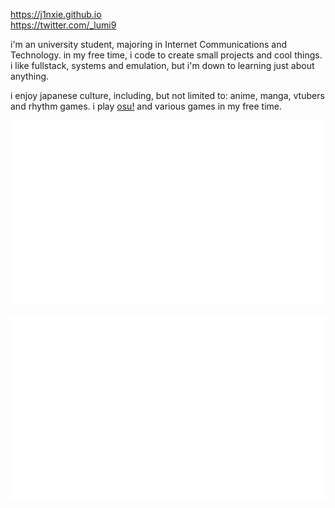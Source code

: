 https://j1nxie.github.io  
https://twitter.com/_lumi9

i'm an university student, majoring in Internet Communications and Technology.
in my free time, i code to create small projects and cool things. i like
fullstack, systems and emulation, but i'm down to learning just about anything.

i enjoy japanese culture, including, but not limited to: anime, manga, vtubers
and rhythm games. i play [osu!](https://osu.ppy.sh) and various games in my free
time.

![](https://raw.githubusercontent.com/j1nxie/github-stats/master/generated/overview.svg#gh-dark-mode-only)
![]()
![](https://raw.githubusercontent.com/j1nxie/github-stats/master/generated/languages.svg#gh-dark-mode-only)
![]()

<!--- j1nxie/j1nxie is a ✨ special ✨ repository because its `README.md`
(this file) appears on your GitHub profile. You can click the Preview link to
take a look at your changes. --->
